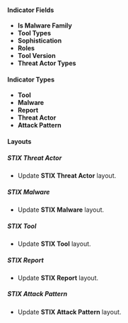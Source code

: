 
#### Indicator Fields
- **Is Malware Family**
- **Tool Types**
- **Sophistication**
- **Roles**
- **Tool Version**
- **Threat Actor Types**

#### Indicator Types
- **Tool**
- **Malware**
- **Report**
- **Threat Actor**
- **Attack Pattern**

#### Layouts
##### STIX Threat Actor
- Update **STIX Threat Actor** layout.
##### STIX Malware
- Update **STIX Malware** layout.
##### STIX Tool
- Update **STIX Tool** layout.
##### STIX Report
- Update **STIX Report** layout.
##### STIX Attack Pattern
- Update **STIX Attack Pattern** layout.
